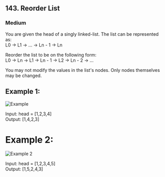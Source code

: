 ## 143. Reorder List
### Medium

You are given the head of a singly linked-list. The list can be represented as:\
L0 → L1 → … → Ln - 1 → Ln

Reorder the list to be on the following form:\
L0 → Ln → L1 → Ln - 1 → L2 → Ln - 2 → …

You may not modify the values in the list's nodes. Only nodes themselves may be changed.

## Example 1:
![Example](https://assets.leetcode.com/uploads/2021/03/04/reorder1linked-list.jpg)

Input: head = [1,2,3,4]\
Output: [1,4,2,3]

# Example 2:
![Example 2](https://assets.leetcode.com/uploads/2021/03/09/reorder2-linked-list.jpg)

Input: head = [1,2,3,4,5]\
Output: [1,5,2,4,3]
